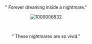  <p align="center"

" Forever dreaming inside a nightmare."

 <p align="center"

![1000006832](https://github.com/user-attachments/assets/0b994649-40d0-4c96-abb4-515ae92ffaa2)

 <p align="center"
  


‎ ‎ ‎ ‎ ‎ ‎ 
 <p align="center"

" These nightmares are so vivid."




